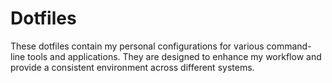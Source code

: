# Dotfiles

These dotfiles contain my personal configurations for various command-line tools and applications. They are designed to enhance my workflow and provide a consistent environment across different systems.

<!--
## Installation

To use these dotfiles, follow these steps:

1. **Clone the repository:**

    ```bash
    git clone https://github.com/your-username/dotfiles.git ~/dotfiles
    ```

2. **Run the installation script:**

    ```bash
    cd ~/dotfiles
    ./install.sh
    ```

    The install script will create symbolic links to the dotfiles in your home directory. Existing dotfiles will be backed up with a `.bak` extension.

## Components

### Shell

- **Shell**: Zsh
- **Zsh Theme**: Powerlevel10k
- **Plugins**: Oh My Zsh, zsh-autosuggestions, zsh-syntax-highlighting

### Editors

- **Editor**: Vim
- **Vim Plugin Manager**: vim-plug
- **Vim Theme**: (Specify your preferred theme)

### Version Control

- **Git Configurations**: Global git configurations
- **Git Aliases**: Custom git aliases for common commands

### Terminal

- **Terminal Emulator**: (Specify your preferred terminal emulator)
- **Color Scheme**: (Specify your preferred color scheme)

### Miscellaneous

- **Other Configurations**: (List any other configurations you have included, such as for tmux, taskwarrior, etc.)

## Customization

Feel free to customize these dotfiles to suit your preferences. You can modify the configuration files or add new ones as needed. If you make changes, consider sharing your improvements by creating a pull request.

## Feedback

If you have any suggestions, improvements, or issues with these dotfiles, please [open an issue](https://github.com/your-username/dotfiles/issues) on the GitHub repository.

## Credits

These dotfiles are inspired by various configurations found in the open-source community. Special thanks to the creators of the tools and themes used in this configuration.

## License

This project is licensed under the [MIT License](LICENSE). Feel free to use, modify, and distribute these dotfiles as you see fit.

-->
